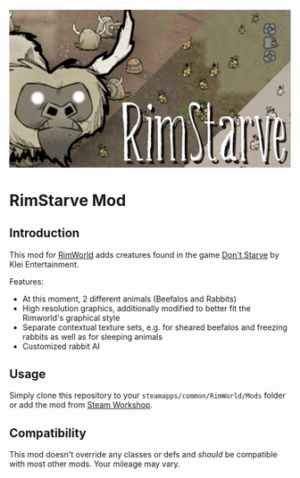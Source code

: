 ![RimStarve](About/Preview.png)

RimStarve Mod
===========

Introduction
------------

This mod for [RimWorld](https://rimworldgame.com/) adds creatures found in the game
[Don't Starve](https://www.kleientertainment.com/games/dont-starve) by Klei Entertainment.

Features:
- At this moment, 2 different animals (Beefalos and Rabbits) 
- High resolution graphics, additionally modified to better fit the Rimworld's graphical style 
- Separate contextual texture sets, e.g. for sheared beefalos and freezing rabbits as well as for sleeping animals 
- Customized rabbit AI 

Usage
-----

Simply clone this repository to your `steamapps/common/RimWorld/Mods` folder or
add the mod from [Steam Workshop](http://steamcommunity.com/sharedfiles/filedetails/?id=824132570).


Compatibility
-------------

This mod doesn't override any classes or defs and *should* be compatible with most other mods. Your mileage may vary.
